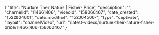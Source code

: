 {
    "title": "Nurture Their Nature | Fisher- Price",
    "description": "",
    "channelid": "114661406",
    "videoid": "158060467",
    "date_created": "1522864801",
    "date_modified": "1523045087",
    "type": "captivate",
    "layout": "channelVideo",
    "url": "\/latest-videos\/nurture-their-nature-fisher-price\/114661406-158060467"
}